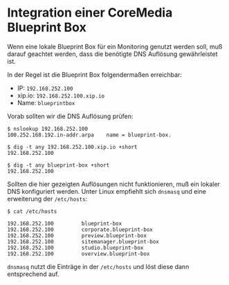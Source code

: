 
# Integration einer CoreMedia Blueprint Box

Wenn eine lokale Blueprint Box für ein Monitoring genutzt werden soll, muß darauf geachtet werden, dass die benötigte DNS Auflösung gewährleistet ist.

In der Regel ist die Blueprint Box folgendermaßen erreichbar:

  - IP: `192.168.252.100`
  - xip.io: `192.168.252.100.xip.io`
  - Name: `blueprintbox`

Vorab sollten wir die DNS Auflösung prüfen:

```
$ nslookup 192.168.252.100
100.252.168.192.in-addr.arpa    name = blueprint-box.

$ dig -t any 192.168.252.100.xip.io +short
192.168.252.100

$ dig -t any blueprint-box +short
192.168.252.100
```

Sollten die hier gezeigten Auflösungen nicht funktionieren, muß ein lokaler DNS konfiguriert werden.
Unter Linux empfiehlt sich `dnsmasq` und eine erweiterung der `/etc/hosts`:

```
$ cat /etc/hosts

192.168.252.100         blueprint-box
192.168.252.100         corporate.blueprint-box
192.168.252.100         preview.blueprint-box
192.168.252.100         sitemanager.blueprint-box
192.168.252.100         studio.blueprint-box
192.168.252.100         overview.blueprint-box
```

`dnsmasq` nutzt die Einträge in der `/etc/hosts` und löst diese dann entsprechend auf.
